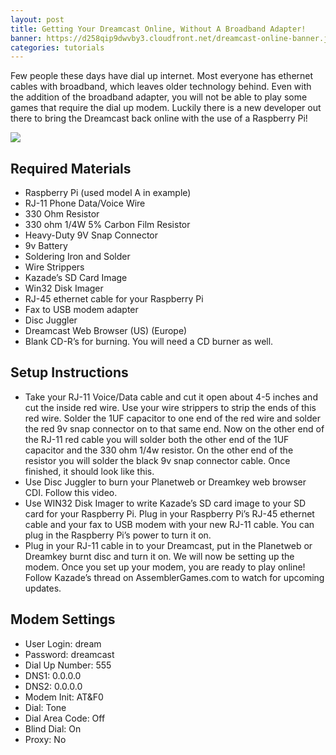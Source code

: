 ```yaml
---
layout: post
title: Getting Your Dreamcast Online, Without A Broadband Adapter!
banner: https://d258qip9dwvby3.cloudfront.net/dreamcast-online-banner.jpg
categories: tutorials
---
```


Few people these days have dial up internet. Most everyone has ethernet cables with broadband, which leaves older technology behind. Even with the addition of the broadband adapter, you will not be able to play some games that require the dial up modem. Luckily there is a new developer out there to bring the Dreamcast back online with the use of a Raspberry Pi!

<div class='video'>
<a href='https://www.youtube.com/watch?v=KOo5Kay9fcU' title='Click here to watch the video!' target='_BLANK'><i class="svg-icon youtube"></i><div class="play"></div><img src="https://img.youtube.com/vi/KOo5Kay9fcU/0.jpg" /></a>
</div>

## Required Materials
* Raspberry Pi (used model A in example)
* RJ-11 Phone Data/Voice Wire
* 330 Ohm Resistor
* 330 ohm 1/4W 5% Carbon Film Resistor
* Heavy-Duty 9V Snap Connector
* 9v Battery
* Soldering Iron and Solder
* Wire Strippers
* Kazade’s SD Card Image
* Win32 Disk Imager
* RJ-45 ethernet cable for your Raspberry Pi
* Fax to USB modem adapter
* Disc Juggler
* Dreamcast Web Browser (US) (Europe)
* Blank CD-R’s for burning. You will need a CD burner as well.

## Setup Instructions
* Take your RJ-11 Voice/Data cable and cut it open about 4-5 inches and cut the inside red wire. Use your wire strippers to strip the ends of this red wire. Solder the 1UF capacitor to one end of the red wire and solder the red 9v snap connector on to that same end. Now on the other end of the RJ-11 red cable you will solder both the other end of the 1UF capacitor and the 330 ohm 1/4w resistor. On the other end of the resistor you will solder the black 9v snap connector cable. Once finished, it should look like this.
* Use Disc Juggler to burn your Planetweb or Dreamkey web browser CDI. Follow this video.
* Use WIN32 Disk Imager to write Kazade’s SD card image to your SD card for your Raspberry Pi. Plug in your Raspberry Pi’s RJ-45 ethernet cable and your fax to USB modem with your new RJ-11 cable. You can plug in the Raspberry Pi’s power to turn it on.
* Plug in your RJ-11 cable in to your Dreamcast, put in the Planetweb or Dreamkey burnt disc and turn it on. We will now be setting up the modem. Once you set up your modem, you are ready to play online! Follow Kazade’s thread on AssemblerGames.com to watch for upcoming updates.

## Modem Settings
* User Login: dream
* Password: dreamcast
* Dial Up Number: 555
* DNS1: 0.0.0.0
* DNS2: 0.0.0.0
* Modem Init: AT&F0
* Dial: Tone
* Dial Area Code: Off
* Blind Dial: On
* Proxy: No
